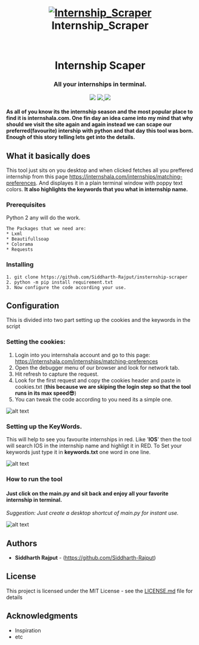 <h1 align="center">
  <br>
  <a href="https://github.com/Siddharth-Rajput/insternship-scraper"><img src="https://github.com/Siddharth-Rajput/insternship-scraper/blob/master/assets/demogif.gif" alt="Internship_Scraper"></a>
  <br>
  Internship_Scraper
  <br>
</h1>
<h1 align="center">
  <br>
  Internship Scaper
  <br>
</h1>

<h3 align="center">All your internships in terminal.</h3>

<p align="center">
  <img src="https://img.shields.io/badge/python-v2.7-blue">
  <a href="https://github.com/Siddharth-Rajput/insternship-scraper/blob/master/LICENSE">
        <img src="https://img.shields.io/github/license/Siddharth-Rajput/insternship-scraper">
  </a>
  <a href="https://github.com/Siddharth-Rajput/insternship-scraper/issues">
        <img src="https://img.shields.io/github/issues/Siddharth-Rajput/insternship-scraper">
  </a>
</p>

#### As all of you know its the internship season and the most popular place to find it is internshala.com. One fin day an idea came into my mind that why should we visit the site again and again instead we can scape our preferred(favourite) intership with python and that day this tool was born. Enough of this story telling lets get into the details.

## What it basically does

This tool just sits on you desktop and when clicked fetches all you preffered internship from this page https://internshala.com/internships/matching-preferences. And displayes it in a plain terminal window with poppy text colors.
**It also highlights the keywords that you what in internship name.**

### Prerequisites

Python 2 any will do the work.

```
The Packages that we need are:
* Lxml
* Beautifullsoap
* Colorama
* Requests
```

### Installing

```
1. git clone https://github.com/Siddharth-Rajput/insternship-scraper
2. python -m pip install requirement.txt
3. Now configure the code according your use.
```

## Configuration

This is divided into two part setting up the cookies and the keywords in the script

### Setting the cookies:

1. Login into you internshala account and go to this page: https://internshala.com/internships/matching-preferences
2. Open the debugger menu of our browser and look for network tab.
3. Hit refresh to capture the request.
4. Look for the first request and copy the cookies header and paste in cookies.txt
(**this because we are skiping the login step so that the tool runs in its max speed😎**)
5. You can tweak the code according to you need its a simple one.

![alt text](https://github.com/Siddharth-Rajput/insternship-scraper/blob/master/assets/cookieheader.gif)

### Setting up the KeyWords.

This will help to see you favourite internships in red. Like '**IOS**' then the tool will search IOS in the internship name and highligt it in RED. To Set your keywords just type it in **keywords.txt** one word in one line.

![alt text](https://github.com/Siddharth-Rajput/insternship-scraper/blob/master/assets/keywords.jpg)

### How to run the tool
#### Just click on the main.py and sit back and enjoy all your favorite internship in terminal.
*Suggestion: Just create a desktop shortcut of main.py for instant use.*

![alt text](https://github.com/Siddharth-Rajput/insternship-scraper/blob/master/assets/demogif.gif)

## Authors

* **Siddharth Rajput** - (https://github.com/Siddharth-Rajput)

## License

This project is licensed under the MIT License - see the [LICENSE.md](LICENSE.md) file for details

## Acknowledgments
* Inspiration
* etc
